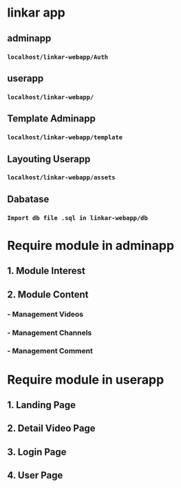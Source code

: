 # linkar app

## adminapp
### `localhost/linkar-webapp/Auth`

## userapp
### `localhost/linkar-webapp/`

## Template Adminapp
### `localhost/linkar-webapp/template`

## Layouting Userapp
### `localhost/linkar-webapp/assets`

## Dabatase
### `Import db file .sql in linkar-webapp/db`


# Require module in adminapp

## 1. Module Interest

## 2. Module Content
### - Management Videos
### - Management Channels
### - Management Comment

# Require module in userapp

## 1. Landing Page
## 2. Detail Video Page
## 3. Login Page
## 4. User Page
